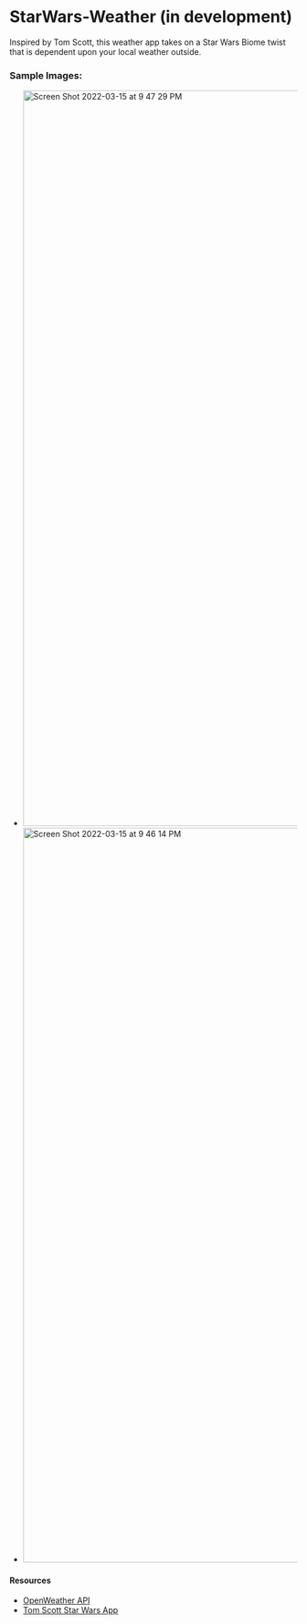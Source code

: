 # StarWars-Weather (in development)

Inspired by Tom Scott, this weather app takes on a Star Wars Biome twist that is dependent upon your local weather outside.

### Sample Images:

-   <img width="1288" alt="Screen Shot 2022-03-15 at 9 47 29 PM" src="https://user-images.githubusercontent.com/49052244/158511271-9aa8f887-b923-4e7a-bacb-82febca673b8.png">

-   <img width="1286" alt="Screen Shot 2022-03-15 at 9 46 14 PM" src="https://user-images.githubusercontent.com/49052244/158511395-fecc8c16-aa40-42d6-8f0e-9a9e3f59a4be.png">

#### Resources

-   [OpenWeather API](https://openweathermap.org/)
-   [Tom Scott Star Wars App](https://www.tomscott.com/weather/starwars/)
